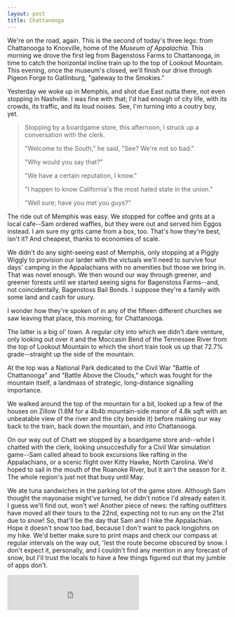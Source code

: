 ```yaml
---
layout: post
title: Chattanooga
---
```


We're on the road, again. This is the second of today's three legs: from Chattanooga to Knoxville, home of the *Museum of Appalachia*. This morning we drove the first leg from Bagenstoss Farms to Chattanooga, in time to catch the horizontal incline train up to the top of Lookout Mountain. This evening, once the museum's closed, we'll finish our drive through Pigeon Forge to Gatlinburg, "gateway to the Smokies."

Yesterday we woke up in Memphis, and shot due East outta there, not even stopping in Nashville. I was fine with that; I'd had enough of city life, with its crowds, its traffic, and its loud noises. See, I'm turning into a coutry boy, yet.

> Stopping by a boardgame store, this afternoon, I struck up a conversation with the clerk.
>
>"Welcome to the South," he said, "See? We're not so bad."
>
> "Why would you say that?"
>
> "We have a certain reputation, I know."
>
> "I happen to know California's the most hated state in the union."
>
> "Well sure; have you met you guys?"

The ride out of Memphis was easy. We stopped for coffee and grits at a local cafe--Sam ordered waffles, but they were out and served him Eggos instead. I am sure my grits came from a box, too. That's how they're best, isn't it? And cheapest, thanks to economies of scale.

We didn't do any sight-seeing east of Memphis, only stopping at a Piggly Wiggly to provision our larder with the victuals we'll need to survive four days' camping in the Appalachians with no amenities but those we bring in. That was novel enough. We then wound our way through greener, and greener forests until we started seeing signs for Bagenstoss Farms--and, not coincidentally, Bagenstoss Bail Bonds. I suppose they're a family with some land and cash for usury.

I wonder how they're spoken of in any of the fifteen different churches we saw leaving that place, this morning, for Chattanooga.

The latter is a big ol' town. A regular city into which we didn't dare venture, only looking out over it and the Moccasin Bend of the Tennessee River from the top of Lookout Mountain to which the short train took us up that 72.7% grade--straight up the side of the mountain.

At the top was a National Park dedicated to the Civil War "Battle of Chattanooga" and "Battle Above the Clouds," which was fought for the mountain itself, a landmass of strategic, long-distance signalling importance.

We walked around the top of the mountain for a bit, looked up a few of the houses on Zillow (1.8M for a 4b4b mountain-side manor of 4.8k sqft with an unbeatable view of the river and the city beside it) before making our way back to the train, back down the mountain, and into Chattanooga.

On our way out of Chatt we stopped by a boardgame store and--while I chatted with the clerk, looking unsuccesfully for a Civil War simulation game--Sam called ahead to book excursions like rafting in the Appalachians, or a scenic flight over Kitty Hawke, North Carolina. We'd hoped to sail in the mouth of the Roanoke River, but it ain't the season for it. The whole region's just not that busy until May.

We ate tuna sandwiches in the parking lot of the game store. Although Sam thought the mayonaise might've turned, he didn't notice I'd already eaten it. I guess we'll find out, won't we! Another piece of news: the rafting outfitters have moved all their tours to the 22nd, expecting not to run any on the 21st due to *snow*! So, that'll be the day that Sam and I hike the Appalachian. Hope it doesn't snow too bad, because I don't want to pack longjohns on my hike. We'd better make sure to print maps and check our compass at regular intervals on the way out, 'lest the route become obscured by snow. I don't expect it, personally, and I couldn't find any mention in any forecast of snow, but I'll trust the locals to have a few things figured out that my jumble of apps don't.

<iframe src="https://open.spotify.com/embed/track/6RDjtNudXG89PirQWOIBfh" width="300" height="80" frameborder="0" allowtransparency="true" allow="encrypted-media"></iframe>
